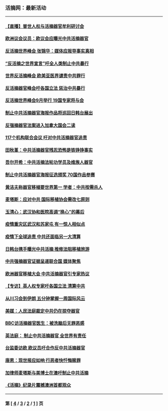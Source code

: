 ### 活摘网：最新活动
---
#### [【直播】普世人权与活摘器官牟利研讨会](../../pages/nf5883/n13425146.md?05160430) 
#### [欧洲议会议员：欧议会应曝光中共活摘器官](../../pages/nf5883/n13336571.md?05160430) 
#### [反活摘世界峰会 张锦华：媒体应报导事实真相](../../pages/nf5883/n13278502.md?05160430) 
#### [“反活摘之世界宣言”吁全人类制止中共暴行](../../pages/nf5883/n13259730.md?05160430) 
#### [世界反活摘峰会 欧美亚医界谴责中共罪行](../../pages/nf5883/n13253550.md?05160430) 
#### [反活摘器官峰会吁各国立法 惩治中共暴行](../../pages/nf5883/n13245052.md?05160430) 
#### [反活摘世界峰会9月举行 19国专家将与会](../../pages/nf5883/n13201492.md?05160430) 
#### [制止中共活摘器官海报作品将巡回日韩台展出](../../pages/nf5883/n13177791.md?05160430) 
#### [反强摘器官法案进入加拿大国会二读](../../pages/nf5883/n13033450.md?05160430) 
#### [117个机构联合会议 吁对中共活摘器官追责](../../pages/nf5883/n12775087.md?05160430) 
#### [田秋堇：中共活摘器官残忍恐怖是铁铮铮事实](../../pages/nf5883/n12702148.md?05160430) 
#### [吾尔开希：中共活摘法轮功学员及维族人器官](../../pages/nf5883/n12693197.md?05160430) 
#### [制止中共活摘器官海报征选颁奖 70国作品参赛](../../pages/nf5883/n12692050.md?05160430) 
#### [黄洁夫称器官移植要世界第一 学者：中共按需杀人](../../pages/nf5883/n12572329.md?05160430) 
#### [麦塔斯：应对中共 国际移植协会需改七原则](../../pages/nf5883/n12514711.md?05160430) 
#### [玉清心：武汉协和医院高调“换心”的幕后](../../pages/nf5883/n12298730.md?05160430) 
#### [疫情重灾区武汉和苏家屯 有一惊人相似点](../../pages/nf5883/n12150824.md?05160430) 
#### [疫情下全球追责 中共还面临另一大清算](../../pages/nf5883/n12070397.md?05160430) 
#### [日韩台携手曝光中共活摘 推修法阻移植旅游](../../pages/nf5883/n11712046.md?05160430) 
#### [中共强摘器官证据呈递联合国 媒体聚焦](../../pages/nf5883/n11546426.md?05160430) 
#### [欧洲器官移植大会 中共活摘器官引专家热议](../../pages/nf5883/n11539095.md?05160430) 
#### [【专访】英人权专家吁各国立法 清算中共](../../pages/nf5883/n11367315.md?05160430) 
#### [从川习会到伊朗 五分钟掌握一周国际风云](../../pages/nf5883/n11338520.md?05160430) 
#### [美媒：人民法庭裁定中共仍在掠夺器官](../../pages/nf5883/n11334897.md?05160430) 
#### [BBC访活摘器官医生：被洗脑后无罪恶感](../../pages/nf5883/n11335935.md?05160430) 
#### [英法庭： 制止中共活摘器官 全世界有责任](../../pages/nf5883/n11330691.md?05160430) 
#### [台监委访欧 欧议员吁合作反中共活摘器官](../../pages/nf5883/n11109190.md?05160430) 
#### [唐恩：现世报应如响 行恶者快忏悔赎罪](../../pages/nf5883/n11104016.md?05160430) 
#### [加律师麦塔斯与美博士在澳吁制止中共活摘](../../pages/nf5883/n10724764.md?05160430) 
#### [《活摘》纪录片震撼澳洲首都观众](../../pages/nf5883/n10722747.md?05160430) 

---
#### 第 [ [4](./4.md?05160430) / [3](./3.md?05160430) / [2](./2.md?05160430) / [1](./1.md?05160430) ] 页
